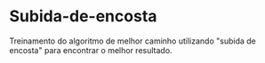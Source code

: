 # Subida-de-encosta
Treinamento do algoritmo de melhor caminho utilizando "subida de encosta" para encontrar o melhor resultado.
